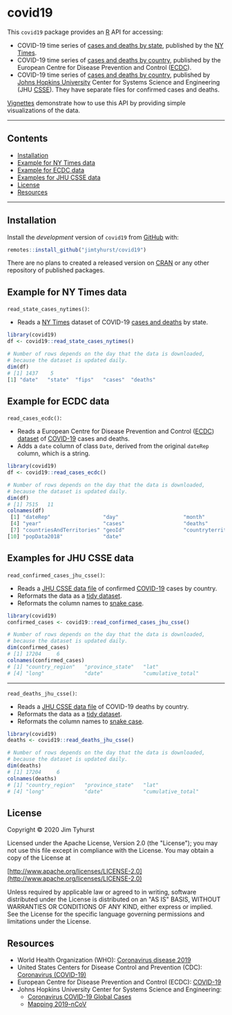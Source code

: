 # covid19

This `covid19` package provides an [R](https://www.r-project.org/) API for accessing:

* COVID-19 time series of [cases and deaths by state](https://github.com/nytimes/covid-19-data/blob/master/us-states.csv), published by the [NY Times](https://www.nytimes.com/interactive/2020/us/coronavirus-us-cases.html).
* COVID-19 time series of [cases and deaths by country](https://www.ecdc.europa.eu/en/publications-data/download-todays-data-geographic-distribution-covid-19-cases-worldwide), published by the European Centre for Disease Prevention and Control ([ECDC](https://www.ecdc.europa.eu/)).
* COVID-19 time series of [cases and deaths by country](https://github.com/CSSEGISandData/COVID-19/tree/master/csse_covid_19_data/csse_covid_19_time_series), published by [Johns Hopkins University](https://www.jhu.edu/) Center for Systems Science and Engineering (JHU [CSSE](https://systems.jhu.edu/)). They have separate files for confirmed cases and deaths.

[Vignettes](./vignettes) demonstrate how to use this API by providing simple visualizations of the data.

---

## Contents

* [Installation](#installation)
* [Example for NY Times data](#example-for-ny-times-data)
* [Example for ECDC data](#example-for-ecdc-data)
* [Examples for JHU CSSE data](#examples-for-jhu-csse-data)
* [License](#license)
* [Resources](#resources)

---

## Installation

Install the _development_ version of `covid19` from [GitHub](https://github.com/) with:

``` r
remotes::install_github("jimtyhurst/covid19")
```

There are no plans to created a released version on [CRAN](https://cran.r-project.org/) or any other repository of published packages. 

## Example for NY Times data

`read_state_cases_nytimes()`:

* Reads a [NY Times](https://www.nytimes.com/interactive/2020/us/coronavirus-us-cases.html) dataset of COVID-19 [cases and deaths](https://github.com/nytimes/covid-19-data/blob/master/us-states.csv) by state.

``` r
library(covid19)
df <- covid19::read_state_cases_nytimes()

# Number of rows depends on the day that the data is downloaded,
# because the dataset is updated daily.
dim(df)
# [1] 1437    5
[1] "date"   "state"  "fips"   "cases"  "deaths"
```

## Example for ECDC data

`read_cases_ecdc()`:

* Reads a European Centre for Disease Prevention and Control ([ECDC](https://www.ecdc.europa.eu/)) [dataset](https://www.ecdc.europa.eu/en/publications-data/download-todays-data-geographic-distribution-covid-19-cases-worldwide) of [COVID-19](https://www.who.int/emergencies/diseases/novel-coronavirus-2019) cases and deaths.
* Adds a `date` column of class `Date`, derived from the original `dateRep` column, which is a string.

``` r
library(covid19)
df <- covid19::read_cases_ecdc()

# Number of rows depends on the day that the data is downloaded,
# because the dataset is updated daily.
dim(df)
# [1] 7515   11
colnames(df)
 [1] "dateRep"                 "day"                     "month"                  
 [4] "year"                    "cases"                   "deaths"                 
 [7] "countriesAndTerritories" "geoId"                   "countryterritoryCode"   
[10] "popData2018"             "date"
```

## Examples for JHU CSSE data

`read_confirmed_cases_jhu_csse()`:

* Reads a [JHU CSSE data file](https://github.com/CSSEGISandData/COVID-19/blob/master/csse_covid_19_data/csse_covid_19_time_series/time_series_covid19_confirmed_global.csv) of confirmed [COVID-19](https://www.who.int/emergencies/diseases/novel-coronavirus-2019) cases by country.
* Reformats the data as a [tidy dataset](https://r4ds.had.co.nz/tidy-data.html).
* Reformats the column names to [snake case](https://en.wikipedia.org/wiki/Snake_case).

``` r
library(covid19)
confirmed_cases <- covid19::read_confirmed_cases_jhu_csse()

# Number of rows depends on the day that the data is downloaded,
# because the dataset is updated daily.
dim(confirmed_cases)
# [1] 17204     6
colnames(confirmed_cases)
# [1] "country_region"   "province_state"   "lat"             
# [4] "long"             "date"             "cumulative_total"
```

---

`read_deaths_jhu_csse()`:

* Reads a [JHU CSSE data file](https://github.com/CSSEGISandData/COVID-19/blob/master/csse_covid_19_data/csse_covid_19_time_series/time_series_covid19_deaths_global.csv) of COVID-19 deaths by country.
* Reformats the data as a [tidy dataset](https://r4ds.had.co.nz/tidy-data.html).
* Reformats the column names to [snake case](https://en.wikipedia.org/wiki/Snake_case).

``` r
library(covid19)
deaths <- covid19::read_deaths_jhu_csse()

# Number of rows depends on the day that the data is downloaded,
# because the dataset is updated daily.
dim(deaths)
# [1] 17204     6
colnames(deaths)
# [1] "country_region"   "province_state"   "lat"             
# [4] "long"             "date"             "cumulative_total"
```

## License
Copyright &copy; 2020 Jim Tyhurst

Licensed under the Apache License, Version 2.0 (the "License"); you may not use this file except in compliance with the License. You may obtain a copy of the License at

[http://www.apache.org/licenses/LICENSE-2.0](http://www.apache.org/licenses/LICENSE-2.0)

Unless required by applicable law or agreed to in writing, software distributed under the License is distributed on an "AS IS" BASIS, WITHOUT WARRANTIES OR CONDITIONS OF ANY KIND, either express or implied. See the License for the specific language governing permissions and limitations under the License.

## Resources
* World Health Organization (WHO): [Coronavirus disease 2019](https://www.who.int/emergencies/diseases/novel-coronavirus-2019)
* United States Centers for Disease Control and Prevention (CDC): [Coronavirus (COVID-19)](https://www.cdc.gov/coronavirus/2019-nCoV/index.html)
* European Centre for Disease Prevention and Control (ECDC): [COVID-19](https://www.ecdc.europa.eu/en/novel-coronavirus-china)
* Johns Hopkins University Center for Systems Science and Engineering:
    * [Coronavirus COVID-19 Global Cases](https://www.arcgis.com/apps/opsdashboard/index.html#/bda7594740fd40299423467b48e9ecf6)
    * [Mapping 2019-nCoV](https://systems.jhu.edu/research/public-health/ncov/)
